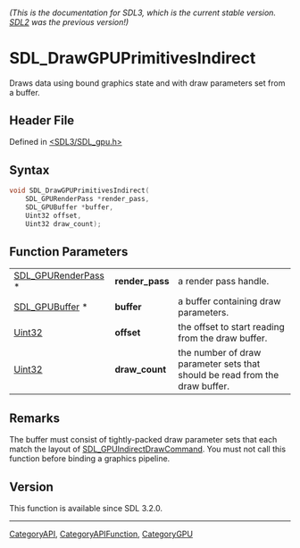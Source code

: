 ###### (This is the documentation for SDL3, which is the current stable version. [SDL2](https://wiki.libsdl.org/SDL2/) was the previous version!)
# SDL_DrawGPUPrimitivesIndirect

Draws data using bound graphics state and with draw parameters set from a buffer.

## Header File

Defined in [<SDL3/SDL_gpu.h>](https://github.com/libsdl-org/SDL/blob/main/include/SDL3/SDL_gpu.h)

## Syntax

```c
void SDL_DrawGPUPrimitivesIndirect(
    SDL_GPURenderPass *render_pass,
    SDL_GPUBuffer *buffer,
    Uint32 offset,
    Uint32 draw_count);
```

## Function Parameters

|                                          |                 |                                                                             |
| ---------------------------------------- | --------------- | --------------------------------------------------------------------------- |
| [SDL_GPURenderPass](SDL_GPURenderPass) * | **render_pass** | a render pass handle.                                                       |
| [SDL_GPUBuffer](SDL_GPUBuffer) *         | **buffer**      | a buffer containing draw parameters.                                        |
| [Uint32](Uint32)                         | **offset**      | the offset to start reading from the draw buffer.                           |
| [Uint32](Uint32)                         | **draw_count**  | the number of draw parameter sets that should be read from the draw buffer. |

## Remarks

The buffer must consist of tightly-packed draw parameter sets that each
match the layout of
[SDL_GPUIndirectDrawCommand](SDL_GPUIndirectDrawCommand). You must not call
this function before binding a graphics pipeline.

## Version

This function is available since SDL 3.2.0.

----
[CategoryAPI](CategoryAPI), [CategoryAPIFunction](CategoryAPIFunction), [CategoryGPU](CategoryGPU)

